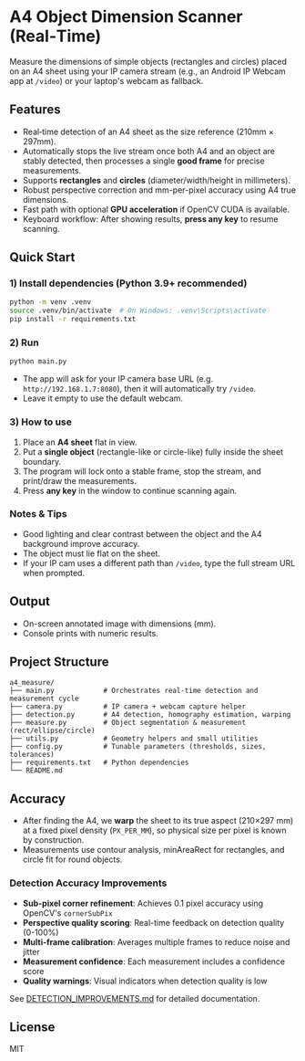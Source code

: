 
# A4 Object Dimension Scanner (Real‑Time)

Measure the dimensions of simple objects (rectangles and circles) placed on an A4 sheet using your IP camera stream (e.g., an Android IP Webcam app at `/video`) or your laptop's webcam as fallback.

## Features
- Real‑time detection of an A4 sheet as the size reference (210mm × 297mm).
- Automatically stops the live stream once both A4 and an object are stably detected, then processes a single **good frame** for precise measurements.
- Supports **rectangles** and **circles** (diameter/width/height in millimeters).
- Robust perspective correction and mm-per-pixel accuracy using A4 true dimensions.
- Fast path with optional **GPU acceleration** if OpenCV CUDA is available.
- Keyboard workflow: After showing results, **press any key** to resume scanning.

## Quick Start

### 1) Install dependencies (Python 3.9+ recommended)
```bash
python -m venv .venv
source .venv/bin/activate  # On Windows: .venv\Scripts\activate
pip install -r requirements.txt
```

### 2) Run
```bash
python main.py
```
- The app will ask for your IP camera base URL (e.g. `http://192.168.1.7:8080`), then it will automatically try `/video`.
- Leave it empty to use the default webcam.

### 3) How to use
1. Place an **A4 sheet** flat in view.
2. Put a **single object** (rectangle-like or circle-like) fully inside the sheet boundary.
3. The program will lock onto a stable frame, stop the stream, and print/draw the measurements.
4. Press **any key** in the window to continue scanning again.

### Notes & Tips
- Good lighting and clear contrast between the object and the A4 background improve accuracy.
- The object must lie flat on the sheet.
- If your IP cam uses a different path than `/video`, type the full stream URL when prompted.

## Output
- On-screen annotated image with dimensions (mm).
- Console prints with numeric results.

## Project Structure
```
a4_measure/
├── main.py            # Orchestrates real-time detection and measurement cycle
├── camera.py          # IP camera + webcam capture helper
├── detection.py       # A4 detection, homography estimation, warping
├── measure.py         # Object segmentation & measurement (rect/ellipse/circle)
├── utils.py           # Geometry helpers and small utilities
├── config.py          # Tunable parameters (thresholds, sizes, tolerances)
├── requirements.txt   # Python dependencies
└── README.md
```

## Accuracy
- After finding the A4, we **warp** the sheet to its true aspect (210×297 mm) at a fixed pixel density (`PX_PER_MM`), so physical size per pixel is known by construction.
- Measurements use contour analysis, minAreaRect for rectangles, and circle fit for round objects.

### Detection Accuracy Improvements
- **Sub-pixel corner refinement**: Achieves 0.1 pixel accuracy using OpenCV's `cornerSubPix`
- **Perspective quality scoring**: Real-time feedback on detection quality (0-100%)
- **Multi-frame calibration**: Averages multiple frames to reduce noise and jitter
- **Measurement confidence**: Each measurement includes a confidence score
- **Quality warnings**: Visual indicators when detection quality is low

See [DETECTION_IMPROVEMENTS.md](DETECTION_IMPROVEMENTS.md) for detailed documentation.

## License
MIT
